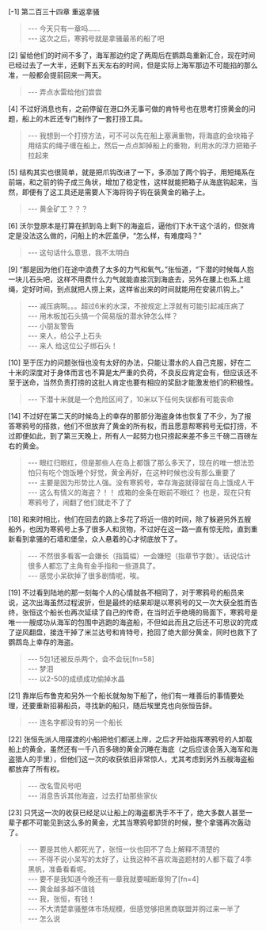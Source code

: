 
[-1] 第二百三十四章 重返拿骚
>--- 今天只有一章吗……<br>
>--- 这次之后，寒鸦号就是拿骚最吊的船了吧<br>

[2] 留给他们的时间不多了，海军那边约定了两周后在鹦鹉岛重新汇合，现在时间已经过去了一大半，还剩下五天左右的时间，但是实际上海军那边不可能掐的那么准，一般都会提前回来一两天。
>--- 弄点水雷给他们尝尝<br>

[4] 不过好消息也有，之前停留在港口外无事可做的肯特号也在思考打捞黄金的问题，船上的木匠还专门制作了一套打捞工具。
>--- 我想到一个打捞方法，可不可以先在船上塞满重物，将海底的金块箱子用结实的绳子缠在船上，然后一点点卸掉船上的重物，利用水的浮力把箱子拉起来<br>

[5] 结构其实也很简单，就是把爪钩改进了一下，多添加了两个钩子，用短绳系在前端，和之前的钩子成三角状，增加了稳定性，这样就能把箱子从海底钩起来，当然，即便有了这工具还是需要人下海将钩子钩在装黄金的箱子上。
>--- 黄金矿工？？？<br>

[6] 沃尔登原本是打算在抓到岛上剩下的海盗后，逼他们下水干这个活的，但张肯定是没法这么做的，问船上的木匠盖伊，“怎么样，有难度吗？”
>--- 这句话什么意思，我不太明白<br>

[9] “那是因为他们在途中浪费了太多的力气和氧气。”张恒道，“下潜的时候每人抱一块儿石头吧，这样不用费什么力气就能直接沉到海底去，另外在腰上也系上缆绳，定好时间，到点就把人捞上来，这样省出来的时间就能用在安装爪钩上。”
>--- 减压病啊。。。超过6米的水深，不按规定上浮就有可能引起减压病了<br>
>--- 用木板加石头搞一个简易版的潜水钟怎么样？<br>
>--- 小朋友警告<br>
>--- 来人，给公子上石头<br>
>--- 来人 给这位公子绑石头！<br>

[10] 至于压力的问题张恒也没有太好的办法，只能让潜水的人自己克服，好在二十米的深度对于身体而言也不算是太严重的负荷，不良反应肯定会有，但应该还不至于送命，当然负责打捞的这批人肯定也要有相应的奖励才能激发他们的积极性。
>--- 下潜十米就是一个危险区间了，10米以下任何失误都有可能丧命<br>

[14] 不过好在第二天的时候岛上的幸存的那部分海盗身体也恢复了不少，为了报答寒鸦号的搭救，他们不但放弃了黄金的所有权，而且愿意帮寒鸦号无偿打捞，不过即便如此，到了第三天晚上，所有人一起努力也只捞起来差不多三千磅二百磅左右的黄金。
>--- 眼红归眼红，但是那些人在岛上都饿了那么多天了，现在的唯一想法恐怕只有吃个饱饭睡个好觉，黄金再好，在这种时候也没有那么重要了<br>
>--- 主要是因为形势比人强。没有寒鸦号，幸存海盗就得留在岛上饿成人干<br>
>--- 这么有情义的海盗？！！
成箱的金条在眼前不眼红？
也是，现在只有寒鸦号了，闹翻了他们就走不了了<br>

[18] 和来时相比，他们在回去的路上多花了将近一倍的时间，除了躲避另外五艘船外，也因为寒鸦号上多了很多人和货物，不过好在这一路一直有惊无险，直到重新看到拿骚的石墙和堡垒，众人悬着的心才彻底放下了。
>--- 不然很多看客一会嫌长（指篇幅）一会嫌短（指章节字数）。话说估计很多人都忘了主角有金手指和一些道具了。<br>
>--- 感觉小呆砍掉了很多剧情呢，唉。<br>

[19] 不过看到陆地的那一刻每个人的心情就各不相同了，对于寒鸦号的船员来说，这次出海虽然过程波折，但是最终的结果却是以寒鸦号的又一次大获全胜而告终，张恒这个船长也再次延续了自己的传奇，在当时近乎绝境的局面下，寒鸦号是唯一一艘成功从海军的包围中逃跑的海盗船，不但如此而且之后还不可思议的完成了逆风翻盘，接连干掉了米兰达号和肯特号，抢回了绝大部分黄金，同时也救下了鹦鹉岛上幸存的海盗。
>--- 5包1还被反杀两个，会不会玩[fn=58]<br>
>--- 梦泪<br>
>--- 以2-50的成绩成功偷掉水晶<br>

[21] 靠岸后布鲁克和另外一个船长就匆匆下船了，他们有一堆善后的事情要处理，还要重新招募船员，寻找新的船只，随后埃里克也向张恒告辞。
>--- 连名字都没有的另一个船长<br>

[22] 张恒先派人用摆渡的小船把他们都送上岸，之后才开始指挥寒鸦号的人卸载船上的黄金，虽然还有一千八百多磅的黄金沉睡在海底（之后应该会落入海军和海盗猎人的手里），但他们这一次的收获依旧非常惊人，尤其考虑到另外五艘海盗船都放弃了所有权。
>--- 改名雪风号吧<br>
>--- 消息告诉其他海盗，过去打劫那些家伙<br>

[23] 只凭这一次的收获已经足以让船上的海盗都洗手不干了，绝大多数人甚至一辈子都不可能见到这么多的黄金，尤其当寒鸦号卸货的时候，整个拿骚再次轰动了。
>--- 要是其他人都死光了，张恒一伙也回不了岛上解释不清楚的<br>
>--- 不得不说小呆写的太好了，让我这种不喜欢海盗题材的人都下载了4季黑帆，准备看看呢。<br>
>--- 要不是我知道今晚还有一章我就要喊断章狗了[fn=4]<br>
>--- 黄金越多越不值钱<br>
>--- 我，张恒，有钱！<br>
>--- 不大清楚拿骚整体市场规模，但感觉够把黑商联盟并购过来一半了<br>
>--- 怎么说<br>
